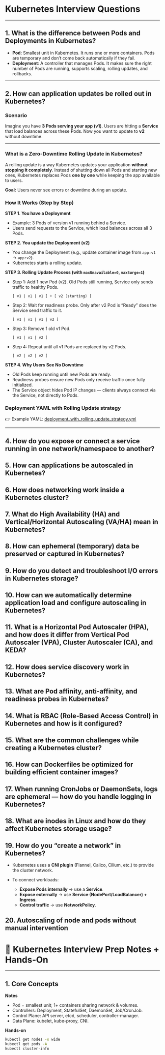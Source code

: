 # Kubernetes Interview Questions
---

## 1. What is the difference between Pods and Deployments in Kubernetes?

* **Pod**: Smallest unit in Kubernetes. It runs one or more containers. Pods are temporary and don’t come back automatically if they fail.
* **Deployment**: A controller that manages Pods. It makes sure the right number of Pods are running, supports scaling, rolling updates, and rollbacks.

---

## 2. How can application updates be rolled out in Kubernetes?

### Scenario

Imagine you have **3 Pods serving your app (v1)**. Users are hitting a **Service** that load balances across these Pods. Now you want to update to **v2** without downtime.

---
### What is a Zero-Downtime Rolling Update in Kubernetes?

A rolling update is a way Kubernetes updates your application **without stopping it completely**.
Instead of shutting down all Pods and starting new ones, Kubernetes replaces Pods **one by one** while keeping the app available to users.

**Goal:** Users never see errors or downtime during an update.

### How It Works (Step by Step)

**STEP 1. You have a Deployment**

* Example: 3 Pods of version v1 running behind a Service.
* Users send requests to the Service, which load balances across all 3 Pods.

**STEP 2. You update the Deployment (v2)**

* You change the Deployment (e.g., update container image from `app:v1` → `app:v2`).
* Kubernetes starts a rolling update.

**STEP 3. Rolling Update Process (with `maxUnavailable=0`, `maxSurge=1`)**

* Step 1: Add 1 new Pod (v2). Old Pods still running, Service only sends traffic to healthy Pods.

  ```
  [ v1 | v1 | v1 ] + [ v2 (starting) ]
  ```
* Step 2: Wait for readiness probe. Only after v2 Pod is “Ready” does the Service send traffic to it.

  ```
  [ v1 | v1 | v1 | v2 ]
  ```
* Step 3: Remove 1 old v1 Pod.

  ```
  [ v1 | v1 | v2 ]
  ```
* Step 4: Repeat until all v1 Pods are replaced by v2 Pods.

  ```
  [ v2 | v2 | v2 ]
  ```

**STEP 4. Why Users See No Downtime**

* Old Pods keep running until new Pods are ready.
* Readiness probes ensure new Pods only receive traffic once fully initialized.
* The Service object hides Pod IP changes — clients always connect via the Service, not directly to Pods.

### Deployment YAML with Rolling Update strategy

👉 Example YAML: [deployment\_with\_rolling\_update\_strategy.yml](https://github.com/Purushotham-Learning/mynotes/blob/main/k8s/deployment_with_rolling_update_stratergy.yml)

---

## 4. How do you expose or connect a service running in one network/namespace to another?

## 5. How can applications be autoscaled in Kubernetes?

## 6. How does networking work inside a Kubernetes cluster?

## 7. What do High Availability (HA) and Vertical/Horizontal Autoscaling (VA/HA) mean in Kubernetes?

## 8. How can ephemeral (temporary) data be preserved or captured in Kubernetes?

## 9. How do you detect and troubleshoot I/O errors in Kubernetes storage?

## 10. How can we automatically determine application load and configure autoscaling in Kubernetes?

## 11. What is a Horizontal Pod Autoscaler (HPA), and how does it differ from Vertical Pod Autoscaler (VPA), Cluster Autoscaler (CA), and KEDA?

## 12. How does service discovery work in Kubernetes?

## 13. What are Pod affinity, anti-affinity, and readiness probes in Kubernetes?

## 14. What is RBAC (Role-Based Access Control) in Kubernetes and how is it configured?

## 15. What are the common challenges while creating a Kubernetes cluster?

## 16. How can Dockerfiles be optimized for building efficient container images?

## 17. When running CronJobs or DaemonSets, logs are ephemeral — how do you handle logging in Kubernetes?

## 18. What are inodes in Linux and how do they affect Kubernetes storage usage?

## 19. How do you “create a network” in Kubernetes?

* Kubernetes uses a **CNI plugin** (Flannel, Calico, Cilium, etc.) to provide the cluster network.
* To connect workloads:

  * **Expose Pods internally** → use a **Service**.
  * **Expose externally** → use **Service (NodePort/LoadBalancer) + Ingress**.
  * **Control traffic** → use **NetworkPolicy**.

## 20. Autoscaling of node and pods without manual intervention





# 📘 Kubernetes Interview Prep Notes + Hands-On

---

## 1. Core Concepts
**Notes**
- Pod = smallest unit; 1+ containers sharing network & volumes.  
- Controllers: Deployment, StatefulSet, DaemonSet, Job/CronJob.  
- Control Plane: API server, etcd, scheduler, controller-manager.  
- Data Plane: kubelet, kube-proxy, CNI.  

**Hands-on**
```bash
kubectl get nodes -o wide
kubectl get pods -A
kubectl cluster-info
